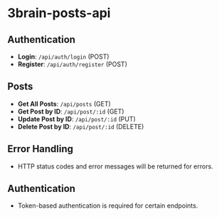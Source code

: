 # 3brain-posts-api

## Authentication

- **Login**: `/api/auth/login` (POST)
- **Register**: `/api/auth/register` (POST)

## Posts

- **Get All Posts**: `/api/posts` (GET)
- **Get Post by ID**: `/api/post/:id` (GET)
- **Update Post by ID**: `/api/post/:id` (PUT)
- **Delete Post by ID**: `/api/post/:id` (DELETE)

## Error Handling
- HTTP status codes and error messages will be returned for errors.

## Authentication
- Token-based authentication is required for certain endpoints.

